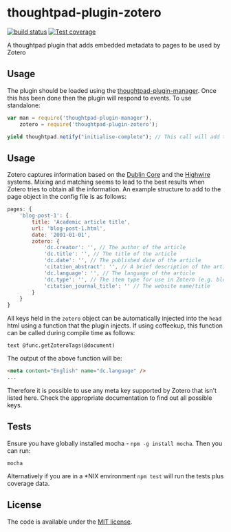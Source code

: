 thoughtpad-plugin-zotero
========================

[![build status][travis-image]][travis-url]
[![Test coverage][coveralls-image]][coveralls-url]

A thoughtpad plugin that adds embedded metadata to pages to be used by Zotero

## Usage

The plugin should be loaded using the [thoughtpad-plugin-manager](https://github.com/thoughtpad/thoughtpad-plugin-manager). Once this has been done then the plugin will respond to events. To use standalone:

```JavaScript
var man = require('thoughtpad-plugin-manager'),
    zotero = require('thoughtpad-plugin-zotero');

yield thoughtpad.notify("initialise-complete"); // This call will add the Zotero function call for during compile time
```

## Usage

Zotero captures information based on the [Dublin Core](http://dublincore.org/) and the [Highwire](http://scholar.google.co.uk/intl/en/scholar/inclusion.html) systems. Mixing and matching seems to lead to the best results when Zotero tries to obtain all the information. An example structure to add to the page object in the config file is as follows:

```JavaScript
pages: {
	'blog-post-1': {
		title: 'Academic article title',
		url: 'blog-post-1.html',
		date: '2001-01-01',
		zotero: {
			'dc.creator': '', // The author of the article
			'dc.title': '', // The title of the article
			'dc.date': '', // The published date of the article
			'citation_abstract': '', // A brief description of the article
			'dc.language': '', // The language of the article
			'dc.type': '', // The item type for use in Zotero (e.g. blogPost)
			'citation_journal_title': '' // The website name/title
		}
	}
}
```

All keys held in the `zotero` object can be automatically injected into the `head` html using a function that the plugin injects. If using coffeekup, this function can be called during compile time as follows:

`text @func.getZoteroTags(@document)`

The output of the above function will be:

```Html
<meta content="English" name="dc.language" />
...
```

Therefore it is possible to use any meta key supported by Zotero that isn't listed here. Check the appropriate documentation to find out all possible keys.

## Tests

Ensure you have globally installed mocha - `npm -g install mocha`. Then you can run:

`mocha`

Alternatively if you are in a *NIX environment `npm test` will run the tests plus coverage data.

## License

The code is available under the [MIT license](http://deif.mit-license.org/).

[travis-image]: https://img.shields.io/travis/thoughtpad/thoughtpad-plugin-zotero/master.svg?style=flat-square
[travis-url]: https://travis-ci.org/thoughtpad/thoughtpad-plugin-zotero
[coveralls-image]: https://img.shields.io/coveralls/thoughtpad/thoughtpad-plugin-zotero/master.svg?style=flat-square
[coveralls-url]: https://coveralls.io/r/thoughtpad/thoughtpad-plugin-zotero?branch=master